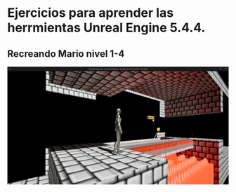 # Ejercicios para aprender las herrmientas Unreal Engine 5.4.4.

## Recreando Mario nivel 1-4


![capturaJuego](capturaJuego.png)


